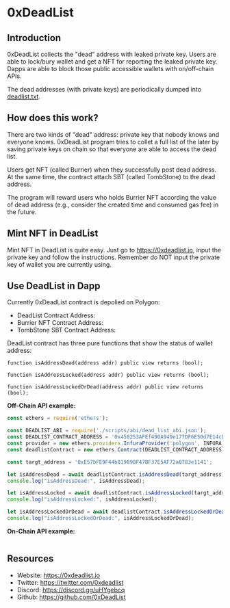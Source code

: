 # 0xDeadList

## Introduction

0xDeadList collects the "dead" address with leaked private key. Users are able to lock/bury wallet and get a NFT for reporting the leaked private key. Dapps are able to block those public accessible wallets with on/off-chain APIs.

The dead addresses (with private keys) are periodically dumped into [deadlist.txt](./deadlist.txt).

## How does this work?

There are two kinds of "dead" address: private key that nobody knows and everyone knows. 0xDeadList program tries to collet a full list of the later by saving private keys on chain so that everyone are able to access the dead list.

Users get NFT (called Burrier) when they successfully post dead address. At the same time, the contract attach SBT (called TombStone) to the dead address.

The program will reward users who holds Burrier NFT according the value of dead address (e.g., consider the created time and consumed gas fee) in the future.

## Mint NFT in DeadList

Mint NFT in DeadList is quite easy. Just go to https://0xdeadlist.io, input the private key and follow the instructions. Remember do NOT input the private key of wallet you are currently using.

## Use DeadList in Dapp

Currently 0xDeadList contract is depolied on Polygon:

- DeadList Contract Address:
- Burrier NFT Contract Address:
- TombStone SBT Contract Address: 

DeadList contract has three pure functions that show the status of wallet address:

``` solidity
function isAddressDead(address addr) public view returns (bool);

function isAddressLocked(address addr) public view returns (bool);

function isAddressLockedOrDead(address addr) public view returns (bool);
```

**Off-Chain API example:**

``` js
const ethers = require('ethers');

const DEADLIST_ABI = require('./scripts/abi/dead_list_abi.json');
const DEADLIST_CONTRACT_ADDRESS = '0x458253AFEf490A949e177DF6E50d7E14cD86C6d9';
const provider = new ethers.providers.InfuraProvider('polygon', INFURA_KEY); // USE YOUR OWN KEY
const deadlistContract = new ethers.Contract(DEADLIST_CONTRACT_ADDRESS, DEADLIST_ABI, provider);

const targt_address = '0xE57bFE9F44b819898F47BF37E5AF72a0783e1141';

let isAddressDead = await deadlistContract.isAddressDead(targt_address);
console.log("isAddressDead:", isAddressDead);

let isAddressLocked = await deadlistContract.isAddressLocked(targt_address);
console.log("isAddressLocked:", isAddressLocked);

let isAddressLockedOrDead = await deadlistContract.isAddressLockedOrDead(targt_address);
console.log("isAddressLockedOrDead:", isAddressLockedOrDead);
```

**On-Chain API example:**

``` solidity

```

## Resources

- Website: https://0xdeadlist.io
- Twitter: https://twitter.com/0xdeadlist
- Discord: https://discord.gg/uHYgebcq
- Github: https://github.com/0xDeadList